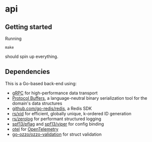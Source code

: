 # api

## Getting started
Running
```
make
```
should spin up everything.

## Dependencies
This is a Go-based back-end using:
* [gRPC](https://grpc.io/) for high-performance data transport
* [Protocol Buffers](https://developers.google.com/protocol-buffers), a language-neutral binary serialization tool for the domain's data structures
* [github.com/go-redis/redis](https://github.com/go-redis/redis), a Redis SDK
* [rs/xid](https://github.com/rs/xid) for efficient, globally unique, k-ordered ID generation
* [rs/zerolog](https://github.com/rs/zerolog) for performant structured logging
* [spf13/pflag](https://github.com/spf13/pflag) and [spf13/viper](https://github.com/spf13/viper) for config binding
* [otel](https://go.opentelemetry.io/otel) for [OpenTelemetry](https://opentelemetry.io/)
* [go-ozzo/ozzo-validation](https://github.com/go-ozzo/ozzo-validation) for struct validation